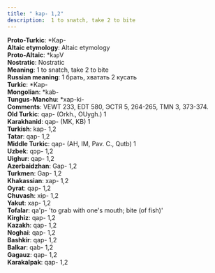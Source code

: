 ```yaml
---
title: " kap- 1,2"
description:  1 to snatch, take 2 to bite
---
```


<strong>Proto-Turkic</strong>:  *Kap-<br>
<strong>Altaic etymology</strong>:  Altaic etymology<br>
<strong> Proto-Altaic</strong>:  *k`ap`V<br>
<strong>Nostratic</strong>:  Nostratic<br>
<strong>Meaning</strong>:  1 to snatch, take 2 to bite<br>
<strong>Russian meaning</strong>:  1 брать, хватать 2 кусать<br>
<strong>Turkic</strong>:  *Kap-<br>
<strong>Mongolian</strong>:  *kab-<br>
<strong>Tungus-Manchu</strong>:  *xap-ki-<br>
<strong>Comments</strong>:  VEWT 233, EDT 580, ЭСТЯ 5, 264-265, TMN 3, 373-374.<br>
<strong>Old Turkic</strong>:  qap- (Orkh., OUygh.) 1<br>
<strong>Karakhanid</strong>:  qap- (MK, KB) 1<br>
<strong>Turkish</strong>:  kap- 1,2<br>
<strong>Tatar</strong>:  qap- 1,2<br>
<strong>Middle Turkic</strong>:  qap- (AH, IM, Pav. C., Qutb) 1<br>
<strong>Uzbek</strong>:  qɔp- 1,2<br>
<strong>Uighur</strong>:  qap- 1,2<br>
<strong>Azerbaidzhan</strong>:  Gap- 1,2<br>
<strong>Turkmen</strong>:  Gap- 1,2<br>
<strong>Khakassian</strong>:  xap- 1,2<br>
<strong>Oyrat</strong>:  qap- 1,2<br>
<strong>Chuvash</strong>:  xɨp- 1,2<br>
<strong>Yakut</strong>:  xap- 1,2<br>
<strong>Tofalar</strong>:  qa'p- 'to grab with one's mouth; bite (of fish)'<br>
<strong>Kirghiz</strong>:  qap- 1,2<br>
<strong>Kazakh</strong>:  qap- 1,2<br>
<strong>Noghai</strong>:  qap- 1,2<br>
<strong>Bashkir</strong>:  qap- 1,2<br>
<strong>Balkar</strong>:  qab- 1,2<br>
<strong>Gagauz</strong>:  qap- 1,2<br>
<strong>Karakalpak</strong>:  qap- 1,2<br>


